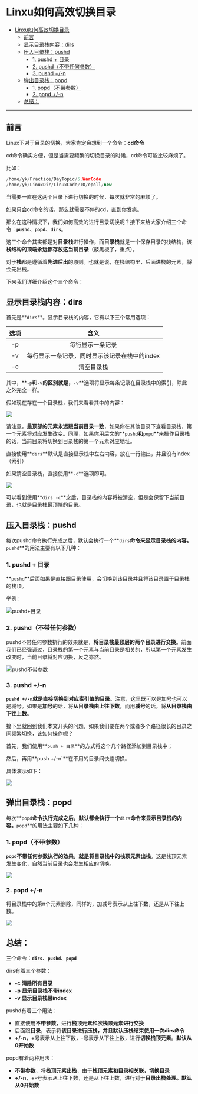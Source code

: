 # Linxu如何高效切换目录

- [Linxu如何高效切换目录](#linxu如何高效切换目录)
    - [前言](#前言)
    - [显示目录栈内容：dirs](#显示目录栈内容dirs)
    - [压入目录栈：pushd](#压入目录栈pushd)
        - [1. pushd + 目录](#1-pushd--目录)
        - [2. pushd（不带任何参数）](#2-pushd不带任何参数)
        - [3. pushd +/-n](#3-pushd--n)
    - [弹出目录栈：popd](#弹出目录栈popd)
        - [1. popd（不带参数）](#1-popd不带参数)
        - [2. popd +/-n](#2-popd--n)
    - [总结：](#总结)

-------------------

## 前言

Linux下对于目录的切换，大家肯定会想到一个命令：**cd命令**

cd命令确实方便，但是当需要频繁的切换目录的时候，cd命令可能比较麻烦了。

比如：

``` c++
/home/yk/Practice/DayTopic/5.WarCode
/home/yk/LinuxDir/LinuxCode/IO/epoll/new
```

当需要一直在这两个目录下进行切换的时候，每次就非常的麻烦了。

如果只会cd命令的话，那么就需要不停的cd，直到你发疯。

那么在这种情况下，我们如何高效的进行目录切换呢？接下来给大家介绍三个命令：**`pushd`**、**`popd`**、**`dirs`**。

这三个命令其实都是对**目录栈**进行操作，而**目录栈**就是一个保存目录的栈结构，该**栈结构的顶端永远都存放这当前目录**（敲黑板了，重点）。

对于**栈**都是遵循着**先进后出**的原则。也就是说，在栈结构里，后面进栈的元素，将会先出栈。

下来我们详细介绍这个三个命令：

## 显示目录栈内容：dirs

首先是**`dirs`**。显示目录栈的内容，它有以下三个常用选项：

| 选项 |                     含义                      |
| :--: | :-------------------------------------------: |
|  -p  |               每行显示一条记录                |
|  -v  | 每行显示一条记录，同时显示该记录在栈中的index |
|  -c  |                  清空目录栈                   |

其中，**`-p`**和**`-v`**的区别就是，**`-v`**选项将显示每条记录在目录栈中的索引，除此之外完全一样。

假如现在存在一个目录栈，我们来看看其中的内容：

![](https://ykitty.oss-cn-beijing.aliyuncs.com/photo/Linux/dirs%E5%91%BD%E4%BB%A4.png)

请注意，**最顶部的元素永远跟当前目录一致**，如果你在其他目录下查看目录栈，第一个元素将对应发生改变。同理，如果你用后文的**`pushd`**和**`popd`**来操作目录栈的话，当前目录将切换到目录栈的第一个元素对应地址。

直接使用**`dirs`**默认是直接显示栈中左右内容，放在一行输出，并且没有index（索引）

如果清空目录栈，直接使用**`-c`**选项即可。

![](https://ykitty.oss-cn-beijing.aliyuncs.com/photo/Linux/dirs%20-c%E6%B8%85%E7%A9%BA%E7%9B%AE%E5%BD%95%E6%A0%88.png)

可以看到使用**`dirs -c`**之后，目录栈的内容将被清空，但是会保留下当前目录，也就是目录栈最顶端的目录。

## 压入目录栈：pushd

每次pushd命令执行完成之后，默认会执行一个**`dirs`**命令来显示目录栈的内容。**`pushd`**的用法主要有以下几种：

### 1. pushd + 目录

**`pushd`**后面如果是直接跟目录使用，会切换到该目录并且将该目录置于目录栈的栈顶。

举例：

![pushd+目录](https://ykitty.oss-cn-beijing.aliyuncs.com/photo/Linux/pushd%2B%E7%9B%AE%E5%BD%95.png)

### 2. pushd（不带任何参数）

pushd不带任何参数执行的效果就是，**将目录栈最顶层的两个目录进行交换**。前面我们已经强调过，目录栈的第一个元素与当前目录是相关的，所以第一个元素发生改变时，当前目录将对应切换，反之亦然。

![pushd不带参数](https://ykitty.oss-cn-beijing.aliyuncs.com/photo/Linux/pushd.png)

### 3. pushd +/-n

**`pushd +/-n`**就是直接**切换到对应索引值的目录**。注意，这里既可以是加号也可以是减号。如果是**加号**的话，将**从目录栈由上往下数**，而用**减号**的话，将**从目录栈由下往上数**。

接下里就回到我们本文开头的问题，如果我们要在两个或者多个路径很长的目录之间频繁切换，该如何操作呢？

首先，我们使用**`push + 目录`**的方式将这个几个路径添加到目录栈中；

然后，再用**push +/-n`**在不用的目录间快速切换。

具体演示如下：

![](https://ykitty.oss-cn-beijing.aliyuncs.com/photo/Linux/pushd%20%2Bor-n.png)

## 弹出目录栈：popd

每次**`popd`**命令执行完成之后，默认都会执行一个**`dirs`**命令来显示目录栈的内容。**`popd`**的用法主要如下几种：

### 1. popd（不带参数）

**`popd`**不带任何参数执行的效果，就是**将目录栈中的栈顶元素出栈**。这是栈顶元素发生变化，自然当前目录也会发生相应的切换。

![](https://ykitty.oss-cn-beijing.aliyuncs.com/photo/Linux/pushd.png)

### 2. popd +/-n

将目录栈中的第n个元素删除，同样的，加减号表示从上往下数，还是从下往上数。

![](https://ykitty.oss-cn-beijing.aliyuncs.com/photo/Linux/popd%20%2Bor-n.png)



## 总结：

三个命令：**`dirs`**、**`pushd`**、**`popd`**

dirs有着三个参数：

- **-c	清除所有目录**
- **-p    显示目录栈不带index**
- **-v     显示目录栈带index**

pushd有着三个用法：

- 直接使用**不带参数**，进行**栈顶元素和次栈顶元素进行交换**
- 后面跟**目录**，表示将**该目录进行压栈，并且默认压栈结束使用一次dirs命令**
- **+/-n**，+号表示从上往下数，-号表示从下往上数，进行**切换栈顶元素**。**默认从0开始数**

popd有着两种用法：

- **不带参数**，将**栈顶元素出栈**，由于**栈顶元素和目录相关联，切换目录**
- **+/-n**，+-号表示从上往下数，还是从下往上数，进行对于**目录出栈处理。默认从0开始数**





